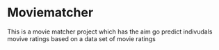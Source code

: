 # Moviematcher 

This is a movie matcher project which 
has the aim go predict indivudals movive ratings 
based on a data set of movie ratings 
